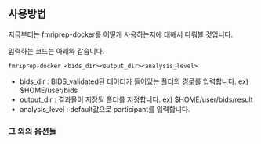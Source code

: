 ## 사용방법

지금부터는 fmriprep-docker를 어떻게 사용하는지에 대해서 다뤄볼 것입니다.

입력하는 코드는 아래와 같습니다.

~~~unix
fmriprep-docker <bids_dir><output_dir><analysis_level>
~~~

* bids_dir : BIDS_validated된 데이터가 들어있는 폴더의 경로를 입력합니다. ex)  $HOME/user/bids
* output_dir : 결과물이 저장될 폴더를 지정합니다. ex) $HOME/user/bids/result
* analysis_level : default값으로 participant를 입력합니다.


### 그 외의 옵션들





